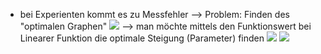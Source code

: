 - bei Experienten kommt es zu Messfehler --> Problem: Finden des "optimalen Graphen"
![](Pasted%20image%2020231207150453.png)
--> man möchte mittels den Funktionswert bei Linearer Funktion die optimale Steigung (Parameter) finden
![](Pasted%20image%2020231207150651.png)
![](Pasted%20image%2020231207150716.png)
